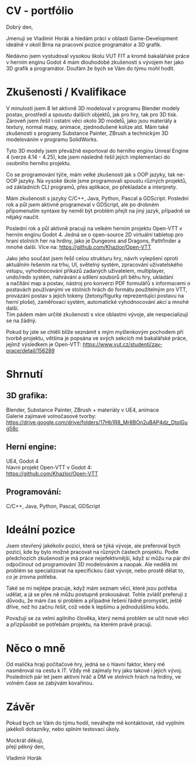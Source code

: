 # CV - portfólio

Dobrý den,

Jmenuji se Vladimír Horák a hledám práci v oblasti Game-Development ideálně v okolí Brna na pracovní pozice programátor a 3D grafik.

Nedávno jsem vystudoval vysokou školu VUT FIT a kromě bakalářské práce v herním enginu Godot 4 mám dlouhodobé zkušenosti s vývojem her jako 3D grafik a programátor. Doufám že bych se Vám do týmu mohl hodit.

# Zkušenosti / Kvalifikace

V minulosti jsem 8 let aktivně 3D modeloval v programu Blender modely postav, prostředí a spoustu dalších objektů, jak pro hry, tak pro 3D tisk. Zároveň jsem řešil i ostatní věci okolo 3D modelů, jako jsou materiály a textury, normal mapy, animace, zjednodušené kolize atd. Mám také zkušenosti s programy Substance Painter, ZBrush a technickým 3D modelováním v programu SolidWorks.

Tyto 3D modely jsem převážně exportoval do herního enginu Unreal Engine 4 (verze 4.14 - 4.25), kde jsem následně řešil jejich implementaci do osobního herního projektu.

Co se programování týče, mám velké zkušenosti jak s OOP jazyky, tak ne-OOP jazyky. Na vysoké škole jsme programovali spoustu různých projektů, od základních CLI programů, přes aplikace, po překladače a interprety.

Mám zkušenosti s jazyky C/C++, Java, Python, Pascal a GDScript. Poslední rok a půl jsem aktivně programoval v GDScript, ale po drobném připomenutím syntaxe by neměl být problém přejít na jiný jazyk, případně se nějaký naučit.

Poslední rok a půl aktivně pracuji na velkém herním projektu Open-VTT v herním enginu Godot 4. Jedná se o open-source 2D virtuální tabletop pro hraní stolních her na hrdiny, jako je Dungeons and Dragons, Pathfinder a mnohé další. Více na: https://github.com/Khazlor/Open-VTT

Jako jeho součást jsem řešil celou strukturu hry, návrh vylepšení oproti aktuálním řešením na trhu, UI, světelný systém, zpracování uživatelského vstupu, vyhodnocování příkazů zadaných uživatelem, multiplayer, undo/redo systém, nahrávání a sdílení souborů při běhu hry, ukládání a načítání map a postav, nástroj pro konverzi PDF formulářů s informacemi o postavách používanými ve stolních hrách do formátu použitelným pro VTT, provázání postav s jejich tokeny (žetony/figurky reprezentující postavu na herní ploše), zaměřovací systém, automatické vyhodnocování akcí a mnohé další.<br>
Tím pádem mám určité zkušenosti s více oblastmi vývoje, ale nespecializuji se na žádný.

Pokud by jste se chtěli blíže seznámit s mým myšlenkovým pochodem při tvorbě projektu, většina je popsána ve svých sekcích mé bakalářské práce, jejímž výsledkem je Open-VTT: https://www.vut.cz/studenti/zav-prace/detail/156289

# Shrnutí

## 3D grafika:
Blender, Substance Painter, ZBrush + materiály v UE4, animace<br>
Galerie zajímavé volnočasové tvorby:<br>
https://drive.google.com/drive/folders/17Hb1R8_Mr8BOn2uBAP4dz_DtplGug58c

## Herní engine:
UE4, Godot 4<br>
hlavní projekt Open-VTT v Godot 4:<br>
https://github.com/Khazlor/Open-VTT

## Programování:
C/C++, Java, Python, Pascal, GDScript

# Ideální pozice

Jsem otevřený jakékoliv pozici, která se týká vývoje, ale preferoval bych pozici, kde by bylo možné pracovat na různých částech projektu. Podle předchozích zkušeností je má práce nejefektivnější, když si můžu na pár dní odpočinout od programování 3D modelováním a naopak. Ale nedělá mi problém se specializovat na specifickou část vývoje, nebo prostě dělat to, co je zrovna potřeba.

Také se mi nejlépe pracuje, když mám seznam věcí, které jsou potřeba udělat, a já se přes ně můžu postupně prokousávat. Tohle zvlášť preferuji z důvodu, že mám čas si problém a případné řešení řádně promyslet, ještě dříve, než ho začnu řešit, což vede k lepšímu a jednoduššímu kódu.

Považuji se za velmi agilního člověka, který nemá problém se učit nové věci a přizpůsobit se potřebám projektu, na kterém právě pracuji.

# Něco o mně

Od malička hraji počítačové hry, jedná se o hlavní faktor, který mě nasměroval na cestu k IT. Vždy mě zajímaly hry jako takové i jejich vývoj. Posledních pár let jsem aktivní hráč a DM ve stolních hrách na hrdiny, ve volném čase se zabývám kovařinou.

# Závěr

Pokud bych se Vám do týmu hodil, neváhejte mě kontaktovat, rád vyplním jakékoli dotazníky, nebo splním testovací úkoly.

Mockrát děkuji,<br>
přeji pěkný den,

Vladimír Horák
